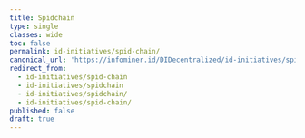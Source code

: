 ```yaml
---
title: Spidchain
type: single
classes: wide
toc: false
permalink: id-initiatives/spid-chain/
canonical_url: 'https://infominer.id/DIDecentralized/id-initiatives/spid-chain/'
redirect_from: 
  - id-initiatives/spid-chain
  - id-initiatives/spidchain
  - id-initiatives/spidchain/
  - id-initiatives/spid-chain/
published: false
draft: true
---
```

